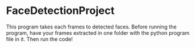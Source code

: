 # FaceDetectionProject
This program takes each frames to detected faces. 
Before running the program, have your frames extracted in one folder with the python program file in it.
Then run the code!
